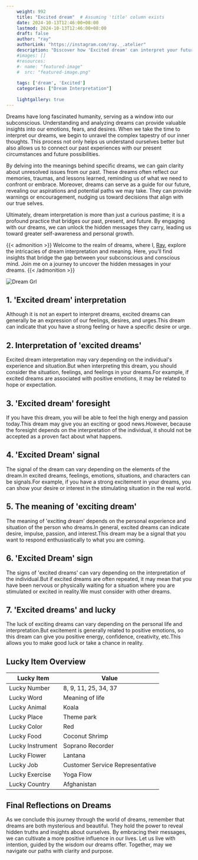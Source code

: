 ```yaml
---
    weight: 992
    title: "Excited dream"  # Assuming 'title' column exists
    date: 2024-10-13T12:46:00+08:00
    lastmod: 2024-10-13T12:46:00+08:00
    draft: false
    author: "ray"
    authorLink: "https://instagram.com/ray._.atelier"
    description: "Discover how 'Excited dream' can interpret your future and uncover its significant meanings in your life."
    #images: []
    #resources:
    #- name: "featured-image"
    #  src: "featured-image.png"
    
    tags: ['dream', 'Excited']
    categories: ["Dream Interpretation"]
    
    lightgallery: true
---
```

    
Dreams have long fascinated humanity, serving as a window into our subconscious. Understanding and analyzing dreams can provide valuable insights into our emotions, fears, and desires. When we take the time to interpret our dreams, we begin to unravel the complex tapestry of our inner thoughts. This process not only helps us understand ourselves better but also allows us to connect our past experiences with our present circumstances and future possibilities.

By delving into the meanings behind specific dreams, we can gain clarity about unresolved issues from our past. These dreams often reflect our memories, traumas, and lessons learned, reminding us of what we need to confront or embrace. Moreover, dreams can serve as a guide for our future, revealing our aspirations and potential paths we may take. They can provide warnings or encouragement, nudging us toward decisions that align with our true selves.

Ultimately, dream interpretation is more than just a curious pastime; it is a profound practice that bridges our past, present, and future. By engaging with our dreams, we can unlock the hidden messages they carry, leading us toward greater self-awareness and personal growth.

{{< admonition >}}
Welcome to the realm of dreams, where I, [Ray](https://instagram.com/ray._.atelier), explore the intricacies of dream interpretation and meaning. Here, you’ll find insights that bridge the gap between your subconscious and conscious mind. Join me on a journey to uncover the hidden messages in your dreams.
{{< /admonition >}}

![Dream Grl](https://cdn.pixabay.com/photo/2017/11/02/03/35/gothic-2910057_1280.jpg "Dream Grl")

## 1. 'Excited dream' interpretation
Although it is not an expert to interpret dreams, excited dreams can generally be an expression of our feelings, desires, and urges.This dream can indicate that you have a strong feeling or have a specific desire or urge.

## 2. Interpretation of 'excited dreams'
Excited dream interpretation may vary depending on the individual's experience and situation.But when interpreting this dream, you should consider the situation, feelings, and feelings in your dreams.For example, if excited dreams are associated with positive emotions, it may be related to hope or expectation.

## 3. 'Excited dream' foresight
If you have this dream, you will be able to feel the high energy and passion today.This dream may give you an exciting or good news.However, because the foresight depends on the interpretation of the individual, it should not be accepted as a proven fact about what happens.

## 4. 'Excited Dream' signal
The signal of the dream can vary depending on the elements of the dream.In excited dreams, feelings, emotions, situations, and characters can be signals.For example, if you have a strong excitement in your dreams, you can show your desire or interest in the stimulating situation in the real world.

## 5. The meaning of 'exciting dream'
The meaning of 'exciting dream' depends on the personal experience and situation of the person who dreams.In general, excited dreams can indicate desire, impulse, passion, and interest.This dream may be a signal that you want to respond enthusiastically to what you are coming.

## 6. 'Excited Dream' sign
The signs of 'excited dreams' can vary depending on the interpretation of the individual.But if excited dreams are often repeated, it may mean that you have been nervous or physically waiting for a situation where you are stimulated or excited in reality.We must consider with other dreams.

## 7. 'Excited dreams' and lucky
The luck of exciting dreams can vary depending on the personal life and interpretation.But excitement is generally related to positive emotions, so this dream can give you positive energy, confidence, creativity, etc.This allows you to make good luck or take a chance in reality.

## Lucky Item Overview
| Lucky Item          | Value              |
|---------------|--------------------|
| Lucky Number        | 8, 9, 11, 25, 34, 37  |
| Lucky Word          | Meaning of life |
| Lucky Animal        | Koala |
| Lucky Place         | Theme park     |
| Lucky Color         | Red     |
| Lucky Food          | Coconut Shrimp      |
| Lucky Instrument    | Soprano Recorder |
| Lucky Flower        | Lantana    |
| Lucky Job           | Customer Service Representative       |
| Lucky Exercise      | Yoga Flow  |
| Lucky Country       | Afghanistan    |


##  Final Reflections on Dreams

As we conclude this journey through the world of dreams, remember that dreams are both mysterious and beautiful. They hold the power to reveal hidden truths and insights about ourselves. By embracing their messages, we can cultivate a more positive influence in our lives. Let us live with intention, guided by the wisdom our dreams offer. Together, may we navigate our paths with clarity and purpose.
